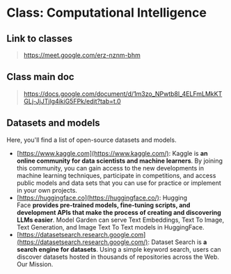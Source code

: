 # Class: Computational Intelligence

## Link to classes

> https://meet.google.com/erz-nznm-bhm
> 

## Class main doc

> https://docs.google.com/document/d/1m3zo_NPwtb8l_4ELFmLMkKTGLj-JjJTjlg4ikiG5FPk/edit?tab=t.0
> 

## Datasets and models

Here, you'll find a list of open-source datasets and models.

- [https://www.kaggle.com](https://www.kaggle.com/): Kaggle is **an online community for data scientists and machine learners**. By joining this community, you can gain access to the new developments in machine learning techniques, participate in competitions, and access public models and data sets that you can use for practice or implement in your own projects.
- [https://huggingface.co](https://huggingface.co/): Hugging Face **provides pre-trained models, fine-tuning scripts, and development APIs that make the process of creating and discovering LLMs easier**. Model Garden can serve Text Embeddings, Text To Image, Text Generation, and Image Text To Text models in HuggingFace.
- [https://datasetsearch.research.google.com](https://datasetsearch.research.google.com/): Dataset Search is **a search engine for datasets**. Using a simple keyword search, users can discover datasets hosted in thousands of repositories across the Web. Our Mission.
